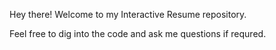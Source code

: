 Hey there! Welcome to my Interactive Resume repository.

Feel free to dig into the code and ask me questions if requred.

